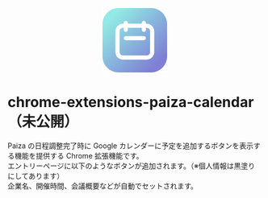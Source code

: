 <p align="center">
  <img src="https://raw.githubusercontent.com/Yuki-Sakaguchi/chrome-extensions-paiza-calendar/main/icons/extension_icon.png" alt="" />
</p>

# chrome-extensions-paiza-calendar（未公開）
Paiza の日程調整完了時に Google カレンダーに予定を追加するボタンを表示する機能を提供する Chrome 拡張機能です。  
エントリーページに以下のようなボタンが追加されます。（※個人情報は黒塗りにしてあります）  
企業名、開催時間、会議概要などが自動でセットされます。  

<p align="center">
  <img src="https://github.com/Yuki-Sakaguchi/chrome-extensions-paiza-calendar/assets/16290220/b4a31404-5480-45fb-b2ba-5d3253b0ea9e" alt="" width="600" />
</p>
